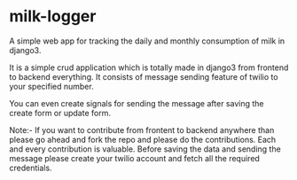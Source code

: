 # milk-logger
A simple web app for tracking the daily and monthly consumption of milk in django3.

It is a simple crud application which is totally made in django3 from frontend to backend everything. It consists of message sending feature of twilio to your specified number.

You can even create signals for sending the message after saving the create form or update form.

Note:- If you want to contribute from frontent to backend anywhere than please go ahead and fork the repo and please do the contributions. Each and every contribution is valuable.
Before saving the data and sending the message please create your twilio account and fetch all the required credentials.
